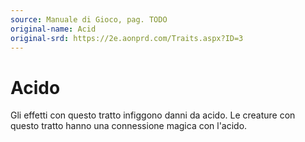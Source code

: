 ```yaml
---
source: Manuale di Gioco, pag. TODO
original-name: Acid
original-srd: https://2e.aonprd.com/Traits.aspx?ID=3
---
```


# Acido

Gli effetti con questo tratto infiggono danni da acido. Le creature con questo
tratto hanno una connessione magica con l'acido.
